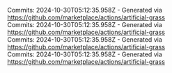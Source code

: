 Commits: 2024-10-30T05:12:35.958Z - Generated via https://github.com/marketplace/actions/artificial-grass
<br>
Commits: 2024-10-30T05:12:35.958Z - Generated via https://github.com/marketplace/actions/artificial-grass
<br>
Commits: 2024-10-30T05:12:35.958Z - Generated via https://github.com/marketplace/actions/artificial-grass
<br>
Commits: 2024-10-30T05:12:35.958Z - Generated via https://github.com/marketplace/actions/artificial-grass
<br>
